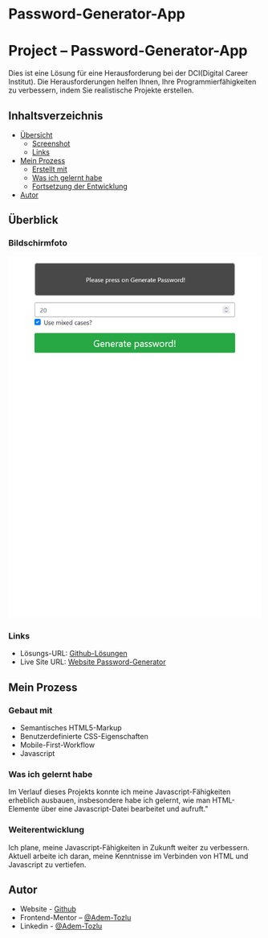 # Password-Generator-App

# Project – Password-Generator-App

Dies ist eine Lösung für eine Herausforderung bei der DCI(Digital Career Institut). Die Herausforderungen helfen Ihnen, Ihre Programmierfähigkeiten zu verbessern, indem Sie realistische Projekte erstellen.

## Inhaltsverzeichnis

- [Übersicht](#Übersicht)
  - [Screenshot](#screenshot)
  - [Links](#links)
- [Mein Prozess](#my-process)
  - [Erstellt mit](#built-with)
  - [Was ich gelernt habe](#what-i-learned)
  - [Fortsetzung der Entwicklung](#continued-development)
- [Autor](#Autor)



## Überblick

### Bildschirmfoto

![Screenshot](images/password-generator.png)

### Links

- Lösungs-URL: [Github-Lösungen](https://github.com/Adem-Tozlu/Project-Password-Generator)
- Live Site URL: [Website Password-Generator](project-password-generator-chi.vercel.app)

## Mein Prozess

### Gebaut mit

- Semantisches HTML5-Markup
- Benutzerdefinierte CSS-Eigenschaften
- Mobile-First-Workflow
- Javascript


### Was ich gelernt habe


Im Verlauf dieses Projekts konnte ich meine Javascript-Fähigkeiten erheblich ausbauen, insbesondere habe ich gelernt, wie man HTML-Elemente über eine Javascript-Datei bearbeitet und aufruft."

### Weiterentwicklung

Ich plane, meine Javascript-Fähigkeiten in Zukunft weiter zu verbessern. Aktuell arbeite ich daran, meine Kenntnisse im Verbinden von HTML und Javascript zu vertiefen.


## Autor

- Website - [Github](https://github.com/Adem-Tozlu)
- Frontend-Mentor – [@Adem-Tozlu](https://www.frontendmentor.io/profile/Adem-Tozlu)
- Linkedin - [@Adem-Tozlu](https://www.linkedin.com/in/adem-tozlu-8906b52a5)